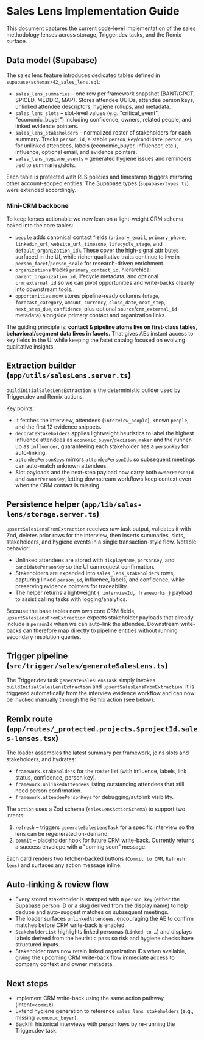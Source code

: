 # Sales Lens Implementation Guide

This document captures the current code-level implementation of the sales methodology lenses across storage, Trigger.dev tasks, and the Remix surface.

## Data model (Supabase)

The sales lens feature introduces dedicated tables defined in `supabase/schemas/42_sales_lens.sql`:

- `sales_lens_summaries` – one row per framework snapshot (BANT/GPCT, SPICED, MEDDIC, MAP). Stores attendee UUIDs, attendee person keys, unlinked attendee descriptors, hygiene rollups, and metadata.
- `sales_lens_slots` – slot-level values (e.g. "critical_event", "economic_buyer") including confidence, owners, related people, and linked evidence pointers.
- `sales_lens_stakeholders` – normalized roster of stakeholders for each summary. Tracks `person_id`, a stable `person_key`/`candidate_person_key` for unlinked attendees, labels (economic_buyer, influencer, etc.), influence, optional email, and evidence pointers.
- `sales_lens_hygiene_events` – generated hygiene issues and reminders tied to summaries/slots.

Each table is protected with RLS policies and timestamp triggers mirroring other account-scoped entities. The Supabase types (`supabase/types.ts`) were extended accordingly.

### Mini-CRM backbone

To keep lenses actionable we now lean on a light-weight CRM schema baked into the core tables:

- `people` adds canonical contact fields (`primary_email`, `primary_phone`, `linkedin_url`, `website_url`, `timezone`, `lifecycle_stage`, and `default_organization_id`). These cover the high-signal attributes surfaced in the UI, while richer qualitative traits continue to live in `person_facet`/`person_scale` for research-driven enrichment.
- `organizations` tracks `primary_contact_id`, hierarchical `parent_organization_id`, lifecycle metadata, and optional `crm_external_id` so we can pivot opportunities and write-backs cleanly into downstream tools.
- `opportunities` now stores pipeline-ready columns (`stage`, `forecast_category`, `amount`, `currency`, `close_date`, `next_step`, `next_step_due`, `confidence`, plus optional `source`/`crm_external_id` metadata) alongside primary contact and organization links.

The guiding principle is: **contact & pipeline atoms live on first-class tables, behavioral/segment data lives in facets.** That gives AEs instant access to key fields in the UI while keeping the facet catalog focused on evolving qualitative insights.

## Extraction builder (`app/utils/salesLens.server.ts`)

`buildInitialSalesLensExtraction` is the deterministic builder used by Trigger.dev and Remix actions.

Key points:

- It fetches the interview, attendees (`interview_people`), known `people`, and the first 12 evidence snippets.
- `decorateStakeholders` applies lightweight heuristics to label the highest influence attendees as `economic_buyer`/`decision_maker` and the runner-up as `influencer`, guaranteeing each stakeholder has a `personKey` for auto-linking.
- `attendeePersonKeys` mirrors `attendeePersonIds` so subsequent meetings can auto-match unknown attendees.
- Slot payloads and the next-step payload now carry both `ownerPersonId` and `ownerPersonKey`, letting downstream workflows keep context even when the CRM contact is missing.

## Persistence helper (`app/lib/sales-lens/storage.server.ts`)

`upsertSalesLensFromExtraction` receives raw task output, validates it with Zod, deletes prior rows for the interview, then inserts summaries, slots, stakeholders, and hygiene events in a single transaction-style flow. Notable behavior:

- Unlinked attendees are stored with `displayName`, `personKey`, and `candidatePersonKey` so the UI can request confirmation.
- Stakeholders are expanded into `sales_lens_stakeholders` rows, capturing linked `person_id`, influence, labels, and confidence, while preserving evidence pointers for traceability.
- The helper returns a lightweight `{ interviewId, frameworks }` payload to assist calling tasks with logging/analytics.

Because the base tables now own core CRM fields, `upsertSalesLensFromExtraction` expects stakeholder payloads that already include a `personId` when we can auto-link the attendee. Downstream write-backs can therefore map directly to pipeline entities without running secondary resolution queries.

## Trigger pipeline (`src/trigger/sales/generateSalesLens.ts`)

The Trigger.dev task `generateSalesLensTask` simply invokes `buildInitialSalesLensExtraction` and `upsertSalesLensFromExtraction`. It is triggered automatically from the interview evidence workflow and can now be invoked manually through the Remix action (see below).

## Remix route (`app/routes/_protected.projects.$projectId.sales-lenses.tsx`)

The loader assembles the latest summary per framework, joins slots and stakeholders, and hydrates:

- `framework.stakeholders` for the roster list (with influence, labels, link status, confidence, person key).
- `framework.unlinkedAttendees` listing outstanding attendees that still need person confirmation.
- `framework.attendeePersonKeys` for debugging/autolink visibility.

The `action` uses a Zod schema (`salesLensActionSchema`) to support two intents:

1. `refresh` – triggers `generateSalesLensTask` for a specific interview so the lens can be regenerated on-demand.
2. `commit` – placeholder hook for future CRM write-back. Currently returns a success envelope with a "coming soon" message.

Each card renders two fetcher-backed buttons (`Commit to CRM`, `Refresh lens`) and surfaces any action message inline.

## Auto-linking & review flow

- Every stored stakeholder is stamped with a `person_key` (either the Supabase person ID or a slug derived from the display name) to help dedupe and auto-suggest matches on subsequent meetings.
- The loader surfaces `unlinkedAttendees`, encouraging the AE to confirm matches before CRM write-back is enabled.
- `StakeholderList` highlights linked personas (`Linked to …`) and displays labels derived from the heuristic pass so risk and hygiene checks have structured inputs.
- Stakeholder rows now retain linked organization IDs when available, giving the upcoming CRM write-back flow immediate access to company context and owner metadata.

## Next steps

- Implement CRM write-back using the same action pathway (intent=`commit`).
- Extend hygiene generation to reference `sales_lens_stakeholders` (e.g., missing `economic_buyer`).
- Backfill historical interviews with person keys by re-running the Trigger.dev task.
